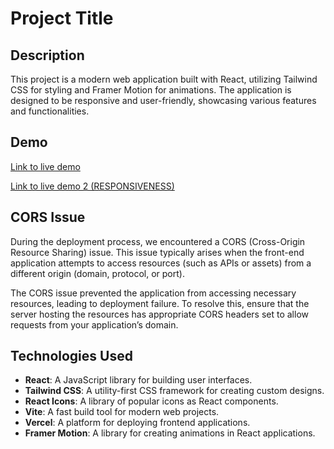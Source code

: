 # Project Title

## Description

This project is a modern web application built with React, utilizing Tailwind CSS for styling and Framer Motion for animations. The application is designed to be responsive and user-friendly, showcasing various features and functionalities.

## Demo

[Link to live demo ](https://drive.google.com/file/d/1LOPX8BwPb1UAH9taFZNtJOkyGiHNeeh8/view?usp=sharing)

[Link to live demo 2 (RESPONSIVENESS)](https://drive.google.com/file/d/1eF0InsC3NtNU_l0SWHtqpxQmFI--8qjx/view?usp=sharing)



## CORS Issue

During the deployment process, we encountered a CORS (Cross-Origin Resource Sharing) issue. This issue typically arises when the front-end application attempts to access resources (such as APIs or assets) from a different origin (domain, protocol, or port). 

The CORS issue prevented the application from accessing necessary resources, leading to deployment failure. To resolve this, ensure that the server hosting the resources has appropriate CORS headers set to allow requests from your application’s domain.

## Technologies Used

- **React**: A JavaScript library for building user interfaces.
- **Tailwind CSS**: A utility-first CSS framework for creating custom designs.
- **React Icons**: A library of popular icons as React components.
- **Vite**: A fast build tool for modern web projects.
- **Vercel**: A platform for deploying frontend applications.
- **Framer Motion**: A library for creating animations in React applications.


